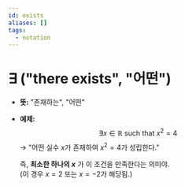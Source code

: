 ```yaml
---
id: exists
aliases: []
tags:
  - notation
---
```


# **$\exists$ ("there exists", "어떤")**
- **뜻:** "존재하는", "어떤"
- **예제:**  
  $$
  \exists x \in \mathbb{R} \text{ such that } x^2 = 4
  $$
  → "어떤 실수 $x$가 존재하여 $x^2 = 4$가 성립한다."

  즉, **최소한 하나의 $x$** 가 이 조건을 만족한다는 의미야.  
  (이 경우 $x = 2$ 또는 $x = -2$가 해당됨.)

